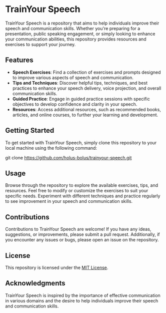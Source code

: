 # TrainYour Speech

TrainYour Speech is a repository that aims to help individuals improve their speech and communication skills. Whether you're preparing for a presentation, public speaking engagement, or simply looking to enhance your communication abilities, this repository provides resources and exercises to support your journey.

## Features

- **Speech Exercises**: Find a collection of exercises and prompts designed to improve various aspects of speech and communication.
- **Tips and Techniques**: Discover helpful tips, techniques, and best practices to enhance your speech delivery, voice projection, and overall communication skills.
- **Guided Practice**: Engage in guided practice sessions with specific objectives to develop confidence and clarity in your speech.
- **Resources**: Access additional resources, such as recommended books, articles, and online courses, to further your learning and development.

## Getting Started

To get started with TrainYour Speech, simply clone this repository to your local machine using the following command:

git clone https://github.com/holus-bolus/trainyour-speech.git



## Usage

Browse through the repository to explore the available exercises, tips, and resources. Feel free to modify or customize the exercises to suit your specific needs. Experiment with different techniques and practice regularly to see improvement in your speech and communication skills.

## Contributions

Contributions to TrainYour Speech are welcome! If you have any ideas, suggestions, or improvements, please submit a pull request. Additionally, if you encounter any issues or bugs, please open an issue on the repository.

## License

This repository is licensed under the [MIT License](LICENSE).

## Acknowledgments

TrainYour Speech is inspired by the importance of effective communication in various domains and the desire to help individuals improve their speech and communication skills.

